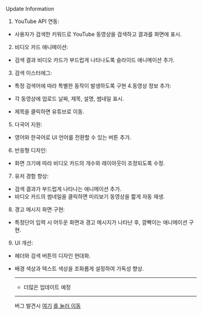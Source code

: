 Update Information

1. YouTube API 연동:

- 사용자가 검색한 키워드로 YouTube 동영상을 검색하고 결과를 화면에 표시.
2. 비디오 카드 애니메이션:

- 검색 결과 비디오 카드가 부드럽게 나타나도록 슬라이드 애니메이션 추가.
3. 검색 이스터에그:

- 특정 검색어에 따라 특별한 동작이 발생하도록 구현
4.동영상 정보 추가:

- 각 동영상에 업로드 날짜, 제목, 설명, 썸네일 표시.
- 제목을 클릭하면 유튜브로 이동.
5. 다국어 지원:
  
- 영어와 한국어로 UI 언어를 전환할 수 있는 버튼 추가.
6. 반응형 디자인:

- 화면 크기에 따라 비디오 카드의 개수와 레이아웃이 조정되도록 수정.
7. 유저 경험 향상:

- 검색 결과가 부드럽게 나타나는 애니메이션 추가.
- 비디오 카드의 썸네일을 클릭하면 미리보기 동영상을 짧게 자동 재생.
8. 경고 메시지 화면 구현:

- 특정단어 입력 시 어두운 화면과 경고 메시지가 나타난 후, 깜빡이는 애니메이션 구현.
9. UI 개선:

- 헤더와 검색 버튼의 디자인 현대화.
- 배경 색상과 텍스트 색상을 조화롭게 설정하여 가독성 향상.

  ---------
  - 더많은 업데이트 예정
 
  ---------
  버그 발견시 [여기](이동)
  [를 눌러 이동]([https://google.com](https://github.com/noob002/youtube-html/pulls), "github")
